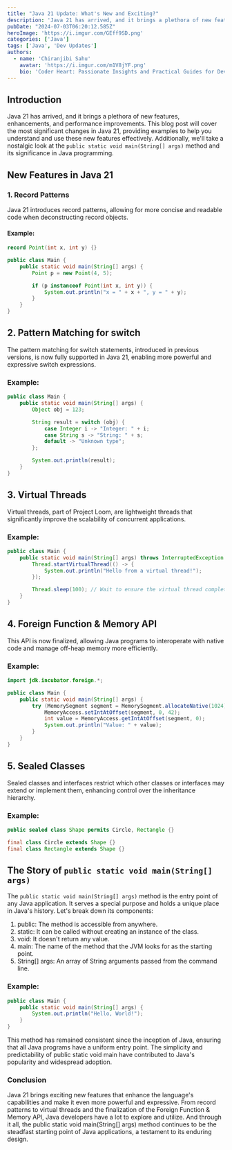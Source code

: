 ```yaml
---
title: "Java 21 Update: What's New and Exciting?"
description: 'Java 21 has arrived, and it brings a plethora of new features, enhancements, and performance improvements.'
pubDate: "2024-07-03T06:20:12.585Z"
heroImage: 'https://i.imgur.com/GEff9SD.png'
categories: ['Java']
tags: ['Java', 'Dev Updates']
authors:
  - name: 'Chiranjibi Sahu'
    avatar: 'https://i.imgur.com/m1V8jYF.png'
    bio: 'Coder Heart: Passionate Insights and Practical Guides for Developers'
---
```



## Introduction

Java 21 has arrived, and it brings a plethora of new features, enhancements, and performance improvements. This blog post will cover the most significant changes in Java 21, providing examples to help you understand and use these new features effectively. Additionally, we'll take a nostalgic look at the `public static void main(String[] args)` method and its significance in Java programming.

## New Features in Java 21

### 1. Record Patterns

Java 21 introduces record patterns, allowing for more concise and readable code when deconstructing record objects.

#### Example:

```java
record Point(int x, int y) {}

public class Main {
    public static void main(String[] args) {
        Point p = new Point(4, 5);

        if (p instanceof Point(int x, int y)) {
            System.out.println("x = " + x + ", y = " + y);
        }
    }
}

```

## 2. Pattern Matching for switch

The pattern matching for switch statements, introduced in previous versions, is now fully supported in Java 21, enabling more powerful and expressive switch expressions.

### Example:

```java
public class Main {
    public static void main(String[] args) {
        Object obj = 123;

        String result = switch (obj) {
            case Integer i -> "Integer: " + i;
            case String s -> "String: " + s;
            default -> "Unknown type";
        };

        System.out.println(result);
    }
}
```

## 3. Virtual Threads

Virtual threads, part of Project Loom, are lightweight threads that significantly improve the scalability of concurrent applications.

### Example:

```java
public class Main {
    public static void main(String[] args) throws InterruptedException {
        Thread.startVirtualThread(() -> {
            System.out.println("Hello from a virtual thread!");
        });

        Thread.sleep(100); // Wait to ensure the virtual thread completes
    }
}
```

## 4. Foreign Function & Memory API

This API is now finalized, allowing Java programs to interoperate with native code and manage off-heap memory more efficiently.

### Example:

```java
import jdk.incubator.foreign.*;

public class Main {
    public static void main(String[] args) {
        try (MemorySegment segment = MemorySegment.allocateNative(1024)) {
            MemoryAccess.setIntAtOffset(segment, 0, 42);
            int value = MemoryAccess.getIntAtOffset(segment, 0);
            System.out.println("Value: " + value);
        }
    }
}
```

## 5. Sealed Classes

Sealed classes and interfaces restrict which other classes or interfaces may extend or implement them, enhancing control over the inheritance hierarchy.

### Example:

```java
public sealed class Shape permits Circle, Rectangle {}

final class Circle extends Shape {}
final class Rectangle extends Shape {}

```
## The Story of `public static void main(String[] args)`

The `public static void main(String[] args)` method is the entry point of any Java application. It serves a special purpose and holds a unique place in Java's history. Let's break down its components:

1. public: The method is accessible from anywhere.
2. static: It can be called without creating an instance of the class.
3. void: It doesn't return any value.
4. main: The name of the method that the JVM looks for as the starting point.
5. String[] args: An array of String arguments passed from the command line.

### Example:

```java
public class Main {
    public static void main(String[] args) {
        System.out.println("Hello, World!");
    }
}
```
This method has remained consistent since the inception of Java, ensuring that all Java programs have a uniform entry point. The simplicity and predictability of public static void main have contributed to Java's popularity and widespread adoption.

### Conclusion

Java 21 brings exciting new features that enhance the language's capabilities and make it even more powerful and expressive. From record patterns to virtual threads and the finalization of the Foreign Function & Memory API, Java developers have a lot to explore and utilize. And through it all, the public static void main(String[] args) method continues to be the steadfast starting point of Java applications, a testament to its enduring design.